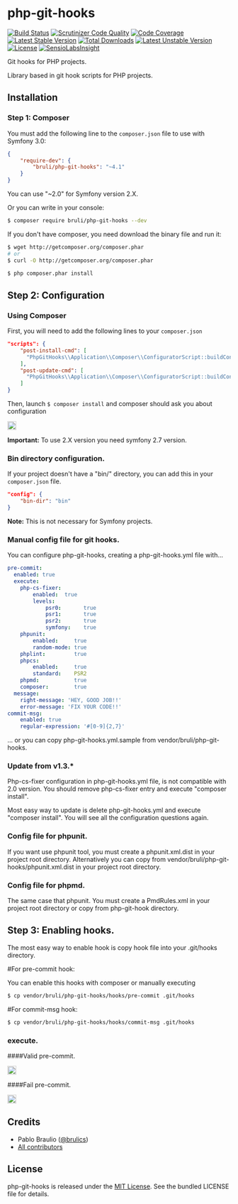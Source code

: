 php-git-hooks
=============
[![Build Status](https://travis-ci.org/bruli/php-git-hooks.svg?branch=master)](https://travis-ci.org/bruli/php-git-hooks)
[![Scrutinizer Code Quality](https://scrutinizer-ci.com/g/bruli/php-git-hooks/badges/quality-score.png?b=master)](https://scrutinizer-ci.com/g/bruli/php-git-hooks/?branch=master)
[![Code Coverage](https://scrutinizer-ci.com/g/bruli/php-git-hooks/badges/coverage.png?b=master)](https://scrutinizer-ci.com/g/bruli/php-git-hooks/?branch=master)
[![Latest Stable Version](https://poser.pugx.org/bruli/php-git-hooks/v/stable.svg)](https://packagist.org/packages/bruli/php-git-hooks) [![Total Downloads](https://poser.pugx.org/bruli/php-git-hooks/downloads)](https://packagist.org/packages/bruli/php-git-hooks) [![Latest Unstable Version](https://poser.pugx.org/bruli/php-git-hooks/v/unstable.svg)](https://packagist.org/packages/bruli/php-git-hooks) [![License](https://poser.pugx.org/bruli/php-git-hooks/license.svg)](https://packagist.org/packages/bruli/php-git-hooks)
[![SensioLabsInsight](https://insight.sensiolabs.com/projects/584eb4ce-7de2-4bb0-9728-5e8be8e4ca3f/mini.png)](https://insight.sensiolabs.com/projects/584eb4ce-7de2-4bb0-9728-5e8be8e4ca3f)

Git hooks for PHP projects.

Library based in git hook scripts for PHP projects.

## Installation

### Step 1: Composer

You must add the following line to the `composer.json` file to use with Symfony 3.0:

```json
{
    "require-dev": {
        "bruli/php-git-hooks": "~4.1"
    }
}
```
You can use "~2.0" for Symfony version 2.X.

Or you can write in your console:

```bash
$ composer require bruli/php-git-hooks --dev
```

If you don't have composer, you need download the  binary file and run it:

```bash
$ wget http://getcomposer.org/composer.phar
# or
$ curl -O http://getcomposer.org/composer.phar

$ php composer.phar install
```

## Step 2: Configuration

### Using Composer

First, you will need to add the following lines to your `composer.json`

```json
"scripts": {
    "post-install-cmd": [
      "PhpGitHooks\\Application\\Composer\\ConfiguratorScript::buildConfig"
    ],
    "post-update-cmd": [
      "PhpGitHooks\\Application\\Composer\\ConfiguratorScript::buildConfig"
    ]
}
```

Then, launch `$ composer install` and composer should ask you about configuration

<img style="border:1px solid #ccc; padding:1px" src="https://raw.githubusercontent.com/bruli/php-git-hooks/master/Resources/docs/images/composer-config.png" />

**Important:** To use 2.X version you need symfony 2.7 version.

### Bin directory configuration.

If your project doesn't have a "bin/" directory, you can add this in your `composer.json` file.

```json
"config": {
    "bin-dir": "bin"
}
```

**Note:** This is not necessary for Symfony projects.

### Manual config file for git hooks.

You can configure php-git-hooks, creating a php-git-hooks.yml file with...

```yaml
pre-commit:
  enabled: true
  execute:
    php-cs-fixer:
        enabled:  true
        levels:
            psr0:       true
            psr1:       true
            psr2:       true
            symfony:    true
    phpunit:
        enabled:     true
        random-mode: true
    phplint:         true
    phpcs:
        enabled:     true
        standard:    PSR2
    phpmd:           true
    composer:        true
  message:
    right-message: 'HEY, GOOD JOB!!'
    error-message: 'FIX YOUR CODE!!'
commit-msg:
    enabled: true
    regular-expression: '#[0-9]{2,7}'
```

... or you can copy php-git-hooks.yml.sample from vendor/bruli/php-git-hooks.

### Update from v1.3.*

Php-cs-fixer configuration in php-git-hooks.yml file, is not compatible with 2.0 version.
You should remove php-cs-fixer entry and execute "composer install".

Most easy way to update is delete php-git-hooks.yml and execute "composer install". You will see all the configuration questions again.

### Config file for phpunit.

If you want use phpunit tool, you must create a phpunit.xml.dist in your project root directory.
Alternatively you can copy from vendor/bruli/php-git-hooks/phpunit.xml.dist in your project root directory.

### Config file for phpmd.

The same case that phpunit. You must create a PmdRules.xml in your project root directory or copy from php-git-hook directory.

## Step 3: Enabling hooks.

The most easy way to enable hook is copy hook file into your .git/hooks directory.

#For pre-commit hook:

You can enable this hooks with composer or manually executing

```bash
$ cp vendor/bruli/php-git-hooks/hooks/pre-commit .git/hooks
```

#For commit-msg hook:

```bash
$ cp vendor/bruli/php-git-hooks/hooks/commit-msg .git/hooks
```

### execute.

####Valid pre-commit.

<img style="border:1px solid #ccc; padding:1px" src="https://raw.githubusercontent.com/bruli/php-git-hooks/master/Resources/docs/images/pre-commit.png" />

####Fail pre-commit.

<img style="border:1px solid #ccc; padding:1px" src="https://raw.githubusercontent.com/bruli/php-git-hooks/master/Resources/docs/images/pre-commit-failed.png" />

## Credits

* Pablo Braulio ([@brulics](https://twitter.com/brulics))
* [All contributors](https://github.com/bruli/php-git-hooks/graphs/contributors)

## License

php-git-hooks is released under the [MIT License](https://opensource.org/licenses/MIT). See the bundled LICENSE file for details.
